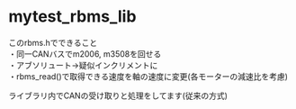 # mytest_rbms_lib  
このrbms.hでできること  
・同一CANバスでm2006, m3508を回せる  
・アブソリュート->疑似インクリメントに  
・rbms_read()で取得できる速度を軸の速度に変更(各モーターの減速比を考慮)

ライブラリ内でCANの受け取りと処理をしてます(従来の方式)
